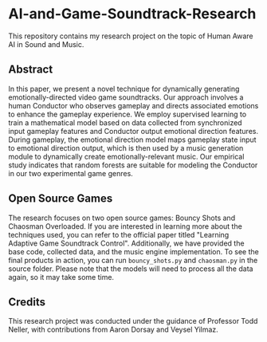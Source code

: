 # AI-and-Game-Soundtrack-Research

This repository contains my research project on the topic of Human Aware AI in Sound and Music.

## Abstract

In this paper, we present a novel technique for dynamically generating emotionally-directed video game soundtracks. Our approach involves a human Conductor who observes gameplay and directs associated emotions to enhance the gameplay experience. We employ supervised learning to train a mathematical model based on data collected from synchronized input gameplay features and Conductor output emotional direction features. During gameplay, the emotional direction model maps gameplay state input to emotional direction output, which is then used by a music generation module to dynamically create emotionally-relevant music. Our empirical study indicates that random forests are suitable for modeling the Conductor in our two experimental game genres.

## Open Source Games

The research focuses on two open source games: Bouncy Shots and Chaosman Overloaded. If you are interested in learning more about the techniques used, you can refer to the official paper titled "Learning Adaptive Game Soundtrack Control". Additionally, we have provided the base code, collected data, and the music engine implementation. To see the final products in action, you can run `bouncy_shots.py` and `chaosman.py` in the source folder. Please note that the models will need to process all the data again, so it may take some time.

## Credits

This research project was conducted under the guidance of Professor Todd Neller, with contributions from Aaron Dorsay and Veysel Yilmaz.
